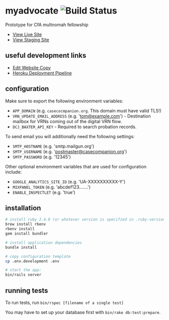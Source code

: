 # myadvocate ![Build Status](https://travis-ci.org/multnomah-fellowship/myadvocate.svg?branch=master)
Prototype for CfA multnomah fellowship

* [View Live Site](https://casecompanion.org)
* [View Staging Site](https://staging.casecompanion.org)

## useful development links

* [Edit Website Copy](https://github.com/multnomah-fellowship/myadvocate/edit/master/config/locales/en.yml)
* [Heroku Deployment Pipeline](https://dashboard.heroku.com/pipelines/271e11fe-1847-47d2-867a-d19bd13998f3)

## configuration
Make sure to export the following environment variables:

* `APP_DOMAIN` (e.g. `casecocmpanion.org`. This domain must have valid TLS!)
* `VRN_UPDATE_EMAIL_ADDRESS` (e.g. 'tom@example.com') - Destination mailbox for
    VRNs coming out of the digital VRN flow.
* `DCJ_BAXTER_API_KEY` - Required to search probation records.

To send email you will additionally need the following settings:

* `SMTP_HOSTNAME` (e.g. 'smtp.mailgun.org')
* `SMTP_USERNAME` (e.g. 'postmaster@casecompanion.org')
* `SMTP_PASSWORD` (e.g. '12345')

Other optional environment variables that are used for configuration include:

* `GOOGLE_ANALYTICS_SITE_ID` (e.g. 'UA-XXXXXXXXXX-Y')
* `MIXPANEL_TOKEN` (e.g. 'abcdef123.......')
* `ENABLE_INSPECTLET` (e.g. 'true')

## installation
```bash
# install ruby 2.4.0 (or whatever version is specified in .ruby-version)
brew install rbenv
rbenv install
gem install bundler

# install application dependencies
bundle install

# copy configuration template
cp .env.development .env

# start the app:
bin/rails server
```

## running tests
To run tests, run `bin/rspec [filename of a single test]`

You may have to set up your database first with `bin/rake db:test:prepare`.

